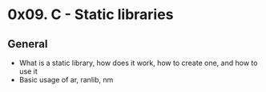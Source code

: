 # 0x09. C - Static libraries

## General

<ul>
<li>What is a static library, how does it work, how to create one, and how to use it</li>
<li>Basic usage of ar, ranlib, nm</li>
</ul>

